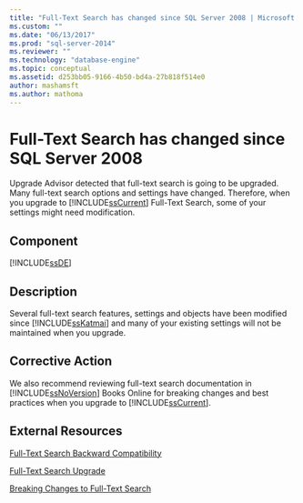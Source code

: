 ```yaml
---
title: "Full-Text Search has changed since SQL Server 2008 | Microsoft Docs"
ms.custom: ""
ms.date: "06/13/2017"
ms.prod: "sql-server-2014"
ms.reviewer: ""
ms.technology: "database-engine"
ms.topic: conceptual
ms.assetid: d253bb05-9166-4b50-bd4a-27b818f514e0
author: mashamsft
ms.author: mathoma
---
```

# Full-Text Search has changed since SQL Server 2008
  Upgrade Advisor detected that full-text search is going to be upgraded. Many full-text search options and settings have changed. Therefore, when you upgrade to [!INCLUDE[ssCurrent](../../includes/sscurrent-md.md)] Full-Text Search, some of your settings might need modification.  
  
## Component  
 [!INCLUDE[ssDE](../../includes/ssde-md.md)]  
  
## Description  
 Several full-text search features, settings and objects have been modified since [!INCLUDE[ssKatmai](../../includes/sskatmai-md.md)] and many of your existing settings will not be maintained when you upgrade.  
  
## Corrective Action  
 We also recommend reviewing full-text search documentation in [!INCLUDE[ssNoVersion](../../includes/ssnoversion-md.md)] Books Online for breaking changes and best practices when you upgrade to [!INCLUDE[ssCurrent](../../includes/sscurrent-md.md)].  
  
## External Resources  
 [Full-Text Search Backward Compatibility](../../../2014/database-engine/full-text-search-backward-compatibility.md)  
  
 [Full-Text Search Upgrade](https://go.microsoft.com/fwlink/?LinkId=112291)  
  
 [Breaking Changes to Full-Text Search](../../../2014/database-engine/breaking-changes-to-full-text-search.md)  
  
  
